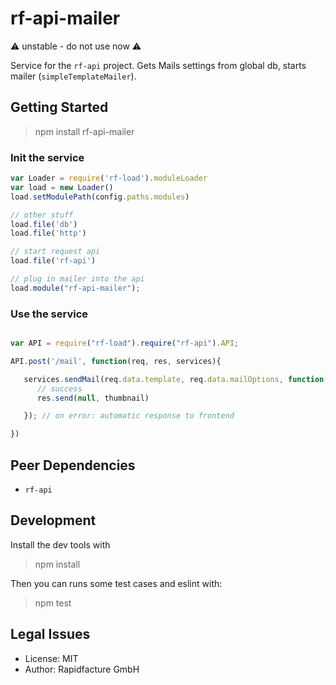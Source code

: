 # rf-api-mailer

⚠ unstable - do not use now ⚠

Service for the `rf-api` project. Gets Mails settings from global db, starts mailer (`simpleTemplateMailer`).


## Getting Started

> npm install rf-api-mailer

### Init the service


```js
var Loader = require('rf-load').moduleLoader
var load = new Loader()
load.setModulePath(config.paths.modules)

// other stuff
load.file('db')
load.file('http')

// start request api
load.file('rf-api')

// plug in mailer into the api
load.module("rf-api-mailer");

```

### Use the service
```js

var API = require("rf-load").require("rf-api").API;

API.post('/mail', function(req, res, services){

   services.sendMail(req.data.template, req.data.mailOptions, function(thumbnail){
      // success
      res.send(null, thumbnail)

   }); // on error: automatic response to frontend

})

```

## Peer Dependencies
* `rf-api`


## Development

Install the dev tools with

> npm install

Then you can runs some test cases and eslint with:

> npm test


## Legal Issues
* License: MIT
* Author: Rapidfacture GmbH

